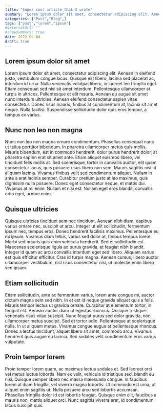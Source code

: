 ```yaml
---
title: "Super cool article that I wrote"
summary: "Lorem ipsum dolor sit amet, consectetur adipiscing elit. Aenean in eleifend justo, vestibulum congue lacus. Quisque est libero, lacinia sed placerat ac, interdum id urna."
categories: ["Post","Blog",]
tags: ["post","lorem","ipsum"]
#externalUrl: ""
#showSummary: true
date: 2022-09-04
draft: true
---
```


## Lorem ipsum dolor sit amet
Lorem ipsum dolor sit amet, consectetur adipiscing elit. Aenean in eleifend justo, vestibulum congue lacus. Quisque est libero, lacinia sed placerat ac, interdum id urna. Nulla venenatis volutpat libero, in laoreet leo fringilla eget. Etiam consequat sed nisi sit amet interdum. Pellentesque ullamcorper at turpis in ultrices. Pellentesque et elit mauris. Aenean eu augue sit amet nunc interdum ultricies. Aenean eleifend consectetur sapien vitae consectetur. Donec risus mauris, finibus at condimentum at, lacinia sit amet neque. Nulla facilisi. Suspendisse sollicitudin dolor quis eros tempor, a tempus ex varius.

## Nunc non leo non magna
Nunc non leo non magna ornare condimentum. Phasellus consequat nunc ut tellus porttitor bibendum. In pharetra ullamcorper metus quis mollis. Mauris bibendum, est in commodo hendrerit, dolor purus hendrerit dolor, at pharetra sapien erat sit amet ante. Etiam aliquet euismod libero, vel tincidunt felis mollis at. Sed scelerisque, tortor in convallis auctor, elit quam consectetur lacus, quis posuere risus libero non sem. Mauris sagittis nisi id aliquam lacinia. Vivamus finibus velit sed condimentum aliquet. Nullam in ante a erat lacinia semper. Curabitur pretium justo at leo maximus, quis dignissim nulla posuere. Donec eget consectetur neque, et mattis dui. Vivamus at mi enim. Nullam et nisi est. Nullam eget eros blandit, convallis odio eget, ornare enim.

## Quisque ultricies
Quisque ultricies tincidunt sem nec tincidunt. Aenean nibh diam, dapibus varius ornare nec, suscipit ut arcu. Integer ut elit sollicitudin, fermentum ipsum nec, tempus eros. Donec hendrerit facilisis maximus. Pellentesque eu mi ipsum. Vivamus diam tellus, varius sed dolor at, finibus tempus lorem. Morbi sed mauris quis enim vehicula hendrerit. Sed et sollicitudin est. Maecenas scelerisque ligula ac purus gravida, et feugiat nibh blandit. Integer id quam ac arcu convallis interdum eget sed libero. Aliquam varius est quis efficitur efficitur. Cras id turpis magna. Aenean cursus, libero auctor ullamcorper vestibulum, nisl risus consectetur nisi, ut molestie enim libero sed ipsum.

## Etiam sollicitudin
Etiam sollicitudin, ante ac fermentum varius, lorem ante congue mi, auctor dictum magna sem sed nibh. In et est id neque gravida aliquet quis a felis. Mauris tempor lectus ut gravida ornare. Curabitur at elementum tortor, in feugiat elit. Aenean auctor diam ut egestas rhoncus. Quisque tristique venenatis risus vitae suscipit. Nunc feugiat purus sed dolor gravida, non ullamcorper metus suscipit. Sed et tortor odio. Pellentesque at scelerisque nulla. In ut aliquam metus. Vivamus congue augue at pellentesque rhoncus. Donec a lectus tincidunt, aliquet libero sit amet, commodo arcu. Vivamus hendrerit quis augue eu lacinia. Sed sodales velit condimentum eros varius vulputate.

## Proin tempor lorem
Proin tempor lorem quam, ac maximus lectus sodales et. Sed laoreet orci vel metus luctus lobortis. Nam ex velit, vehicula id tristique sed, blandit eu nisi. Quisque semper libero nec massa malesuada congue. In faucibus lorem at diam fringilla, vel viverra magna lobortis. Ut commodo est urna, ut aliquet enim sagittis ut. Nulla posuere arcu sed lobortis accumsan. Phasellus fringilla dolor id est lobortis feugiat. Quisque enim elit, faucibus a mauris non, mattis aliquet orci. Nunc sagittis viverra erat, id condimentum lacus suscipit quis.